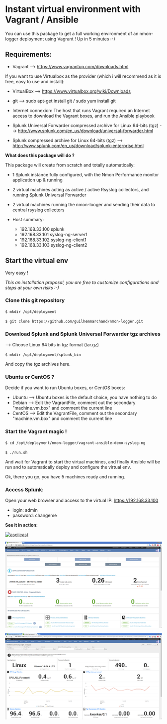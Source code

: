 
# Instant virtual environment with Vagrant / Ansible

You can use this package to get a full working environment of an nmon-logger deployment using Vagrant ! Up in 5 minutes :-)

## Requirements:

* Vagrant --> https://www.vagrantup.com/downloads.html

If you want to use Virtualbox as the provider (which i will recommend as it is free, easy to use and install):

* VirtualBox --> https://www.virtualbox.org/wiki/Downloads

* git --> sudo apt-get install git / sudo yum install git

* Internet connexion: The host that runs Vagrant required an Internet access to download the Vagrant boxes, and run the Ansible playbook

* Splunk Universal Forwarder compressed archive for Linux 64-bits (tgz) --> http://www.splunk.com/en_us/download/universal-forwarder.html

* Splunk compressed archive for Linux 64-bits (tgz) --> http://www.splunk.com/en_us/download/splunk-enterprise.html

**What does this package will do ?**

This package will create from scratch and totally automatically:

* 1 Splunk instance fully configured, with the Nmon Performance monitor application up & running

* 2 virtual machines acting as active / active Rsyslog collectors, and running Splunk Universal Forwarder

* 2 virtual machines running the nmon-looger and sending their data to central rsyslog collectors

* Host summary:

    * 192.168.33.100  splunk
    * 192.168.33.101  syslog-ng-server1
    * 192.168.33.102  syslog-ng-client1
    * 192.168.33.103  syslog-ng-client2

## Start the virtual env

Very easy !

*This an installation proposal, you are free to customize configurations and steps at your own risks :-)*

### Clone this git repository

`$ mkdir /opt/deployment`

`$ git clone https://github.com/guilhemmarchand/nmon-logger.git`

### Download Splunk and Splunk Universal Forwarder tgz archives

--> Choose Linux 64 bits in tgz format (tar.gz)

`$ mkdir /opt/deployment/splunk_bin`

And copy the tgz archives here.

### Ubuntu or CentOS ?

Decide if you want to run Ubuntu boxes, or CentOS boxes:

- Ubuntu --> Ubuntu boxes is the default choice, you have nothing to do
- Debian --> Edit the VagrantFile, comment out the secondary "machine.vm.box" and comment the current line
- CentOS --> Edit the VagrantFile, comment out the secondary "machine.vm.box" and comment the current line

### Start the Vagrant magic !

`$ cd /opt/deployment/nmon-logger/vagrant-ansible-demo-syslog-ng`

`$ ./run.sh`

And wait for Vagrant to start the virtual machines, and finally Ansible will be run and to automatically deploy and configure the virtual env.

Ok, there you go, you have 5 machines ready and running.

### Access Splunk:

Open your web browser and access to the virtual IP: https://192.168.33.100

* login: admin
* password: changeme

**See it in action:**

[![asciicast](https://asciinema.org/a/7hkiyw43cistxg7192zux3mvr.png)](https://asciinema.org/a/7hkiyw43cistxg7192zux3mvr?speed=15)


![screen1](./docs/screen001.png)

![screen2](./docs/screen002.png)
